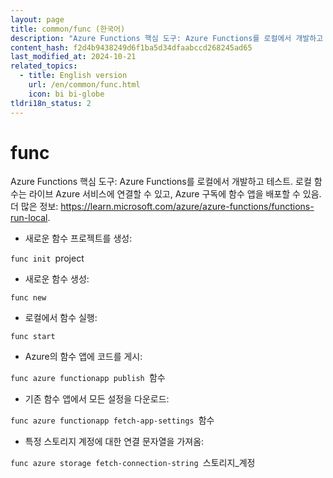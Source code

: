 ```yaml
---
layout: page
title: common/func (한국어)
description: "Azure Functions 핵심 도구: Azure Functions를 로컬에서 개발하고 테스트."
content_hash: f2d4b9438249d6f1ba5d34dfaabccd268245ad65
last_modified_at: 2024-10-21
related_topics:
  - title: English version
    url: /en/common/func.html
    icon: bi bi-globe
tldri18n_status: 2
---
```

# func

Azure Functions 핵심 도구: Azure Functions를 로컬에서 개발하고 테스트.
로컬 함수는 라이브 Azure 서비스에 연결할 수 있고, Azure 구독에 함수 앱을 배포할 수 있음.
더 많은 정보: <https://learn.microsoft.com/azure/azure-functions/functions-run-local>.

- 새로운 함수 프로젝트를 생성:

`func init `<span class="tldr-var badge badge-pill bg-dark-lm bg-white-dm text-white-lm text-dark-dm font-weight-bold">project</span>

- 새로운 함수 생성:

`func new`

- 로컬에서 함수 실행:

`func start`

- Azure의 함수 앱에 코드를 게시:

`func azure functionapp publish `<span class="tldr-var badge badge-pill bg-dark-lm bg-white-dm text-white-lm text-dark-dm font-weight-bold">함수</span>

- 기존 함수 앱에서 모든 설정을 다운로드:

`func azure functionapp fetch-app-settings `<span class="tldr-var badge badge-pill bg-dark-lm bg-white-dm text-white-lm text-dark-dm font-weight-bold">함수</span>

- 특정 스토리지 계정에 대한 연결 문자열을 가져옴:

`func azure storage fetch-connection-string `<span class="tldr-var badge badge-pill bg-dark-lm bg-white-dm text-white-lm text-dark-dm font-weight-bold">스토리지_계정</span>
